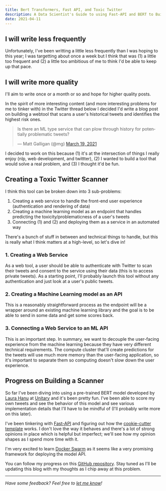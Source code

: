 ```yaml
---
title: Bert Transformers, Fast API, and Toxic Twitter
description: A Data Scientist's Guide to using Fast-API and BERT to Build a twitter scanner of your tweets.
date: 2021-04-11
---
```


## I will write less frequently

Unfortunately, I've been writting a little less frequently than I was hoping to this year; I was targetting about once a week but I think that was (1) a little too frequent and (2) a little too ambitious of me to think I'd be able to keep up that pace.

## I will write more quality

I'll aim to write once or a month or so and hope for higher quality posts. 

In the spirit of more interesting content (and more interesting problems for me to tinker with) in the Twitter thread below I decided I'd write a blog post on building a webtool that scans a user's historical tweets and identifies the highest risk ones.

<blockquote class="twitter-tweet"><p lang="en" dir="ltr">Is there an ML type service that can plow through history for potentially problematic tweets?</p>&mdash; Matt Galligan (@mg) <a href="https://twitter.com/mg/status/1372923621040082944?ref_src=twsrc%5Etfw">March 19, 2021</a></blockquote> <script async src="https://platform.twitter.com/widgets.js" charset="utf-8"></script>

I decided to work on this because (1) it's at the intersection of things I really enjoy (nlp, web development, and twittter), (2) I wanted to build a tool that would solve a real problem, and (3) I thought it'd be fun.

## Creating a Toxic Twitter Scanner

I think this tool can be broken down into 3 sub-problems:
1. Creating a web service to handle the front-end user experience (authentication and rendering of data)
2. Creating a machine learning model as an endpoint that handles predicting the toxicity/problematicness of a user's tweets
3. Connecting (1) and (2) and deploying them as a service in an automated way

There's a bunch of stuff in between and technical things to handle, but this is really what I think matters at a high-level, so let's dive in!

### 1. Creating a Web Service
As a web tool, a user should be able to authenticate with Twitter to scan their tweets and consent to the service using their data (this is to access private tweets). As a starting point, I'll probably launch this tool without any authentication and just look at a user's public tweets.

### 2. Creating a Machine Learning model as an API
This is a reasonably straightforward process as the endpoint will be a wrapper around an existing machine learning library and the goal is to be able to send in some data and get some scores back.

### 3. Connecting a Web Service to an ML API
This is an important step. In summary, we want to decouple the user-facing experience from the machine learning because they have very different technical requirements. The compute cluster that'll create predictions for the tweets will use much more memory than the user-facing application, so it's important to separate them so computing doesn't slow down the user experience.

## Progress on Building a Scanner

So far I've been diving into using a pre-trained BERT model developed by [Laura Hanu](https://laurahanu.github.io) at [Unitary](https://www.unitary.ai) and it's been pretty fun. I've been able to score my own tweets and see the behavior of this model and see various implementation details that I'll have to be mindful of (I'll probably write more on this later).

I've been tinkering with [Fast-API](https://fastapi.tiangolo.com) and figuring out how the [cookie-cutter template](https://fastapi.tiangolo.com/project-generation/) works. I don't love the way it behaves and there's a lot of strong opinions in place which is helpful but imperfect; we'll see how my opinion shapes as I spend more time with it.

I'm very excited to learn [Docker Swarm](https://docs.docker.com/get-started/swarm-deploy/) as it seems like a very promising framework for deploying the model API.

You can follow my progress on this [GitHub repository](https://github.com/franciscojavierarceo/twitter-scan). Stay tuned as I'll be updating this blog with my thoughts as I chip away at this problem.

---
*Have some feedback? Feel free to [let me know](https://twitter.com/franciscojarceo)!*

